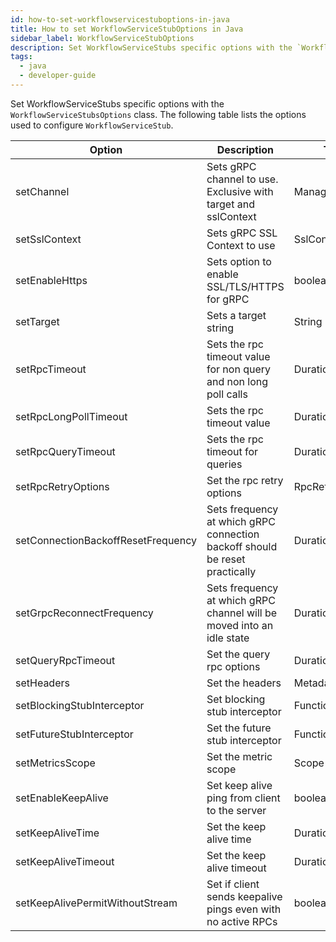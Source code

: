 ```yaml
---
id: how-to-set-workflowservicestuboptions-in-java
title: How to set WorkflowServiceStubOptions in Java
sidebar_label: WorkflowServiceStubOptions
description: Set WorkflowServiceStubs specific options with the `WorkflowServiceStubsOptions` class.
tags:
  - java
  - developer-guide
---
```


Set WorkflowServiceStubs specific options with the `WorkflowServiceStubsOptions` class.
The following table lists the options used to configure `WorkflowServiceStub`.

| Option                             | Description                                                                 | Type            |
| ---------------------------------- | --------------------------------------------------------------------------- | --------------- |
| setChannel                         | Sets gRPC channel to use. Exclusive with target and sslContext              | ManagedChannel  |
| setSslContext                      | Sets gRPC SSL Context to use                                                | SslContext      |
| setEnableHttps                     | Sets option to enable SSL/TLS/HTTPS for gRPC                                | boolean         |
| setTarget                          | Sets a target string                                                        | String          |
| setRpcTimeout                      | Sets the rpc timeout value for non query and non long poll calls            | Duration        |
| setRpcLongPollTimeout              | Sets the rpc timeout value                                                  | Duration        |
| setRpcQueryTimeout                 | Sets the rpc timeout for queries                                            | Duration        |
| setRpcRetryOptions                 | Set the rpc retry options                                                   | RpcRetryOptions |
| setConnectionBackoffResetFrequency | Sets frequency at which gRPC connection backoff should be reset practically | Duration        |
| setGrpcReconnectFrequency          | Sets frequency at which gRPC channel will be moved into an idle state       | Duration        |
| setQueryRpcTimeout                 | Set the query rpc options                                                   | Duration        |
| setHeaders                         | Set the headers                                                             | Metadata        |
| setBlockingStubInterceptor         | Set blocking stub interceptor                                               | Function        |
| setFutureStubInterceptor           | Set the future stub interceptor                                             | Function        |
| setMetricsScope                    | Set the metric scope                                                        | Scope           |
| setEnableKeepAlive                 | Set keep alive ping from client to the server                               | boolean         |
| setKeepAliveTime                   | Set the keep alive time                                                     | Duration        |
| setKeepAliveTimeout                | Set the keep alive timeout                                                  | Duration        |
| setKeepAlivePermitWithoutStream    | Set if client sends keepalive pings even with no active RPCs                | boolean         |
